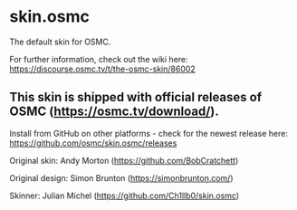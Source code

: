 # skin.osmc

The default skin for OSMC.

For further information, check out the wiki here: https://discourse.osmc.tv/t/the-osmc-skin/86002

## This skin is shipped with official releases of OSMC (https://osmc.tv/download/).

Install from GitHub on other platforms - check for the newest release here: https://github.com/osmc/skin.osmc/releases

Original skin: Andy Morton (https://github.com/BobCratchett)

Original design: Simon Brunton (https://simonbrunton.com/)

Skinner: Julian Michel (https://github.com/Ch1llb0/skin.osmc)
